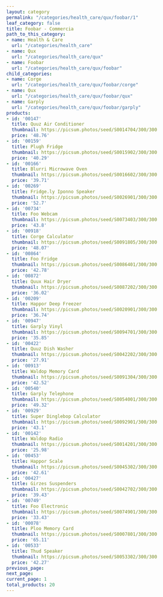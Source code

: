 ```yaml
---
layout: category
permalink: "/categories/health_care/qux/foobar/1"
leaf_category: false
title: Foobar - Commercia
path_to_this_category:
- name: Health & Care
  url: "/categories/health_care"
- name: Qux
  url: "/categories/health_care/qux"
- name: Foobar
  url: "/categories/health_care/qux/foobar"
child_categories:
- name: Corge
  url: "/categories/health_care/qux/foobar/corge"
- name: Qux
  url: "/categories/health_care/qux/foobar/qux"
- name: Garply
  url: "/categories/health_care/qux/foobar/garply"
products:
- id: '00147'
  title: Quuz Air Conditioner
  thumbnail: https://picsum.photos/seed/S0014704/300/300
  price: '48.76'
- id: '00159'
  title: Plugh Fridge
  thumbnail: https://picsum.photos/seed/S0015902/300/300
  price: '40.29'
- id: '00166'
  title: Blurri Microwave Oven
  thumbnail: https://picsum.photos/seed/S0016602/300/300
  price: '39.71'
- id: '00269'
  title: Fridge.ly Iponno Speaker
  thumbnail: https://picsum.photos/seed/S0026901/300/300
  price: '52.7'
- id: '00734'
  title: Foo Webcam
  thumbnail: https://picsum.photos/seed/S0073403/300/300
  price: '43.8'
- id: '00918'
  title: Corge Calculator
  thumbnail: https://picsum.photos/seed/S0091805/300/300
  price: '48.07'
- id: '00864'
  title: Foo Fridge
  thumbnail: https://picsum.photos/seed/S0086401/300/300
  price: '42.78'
- id: '00872'
  title: Quux Hair Dryer
  thumbnail: https://picsum.photos/seed/S0087202/300/300
  price: '36.02'
- id: '00209'
  title: Happor Deep Freezer
  thumbnail: https://picsum.photos/seed/S0020901/300/300
  price: '36.74'
- id: '00947'
  title: Garply Vinyl
  thumbnail: https://picsum.photos/seed/S0094701/300/300
  price: '35.85'
- id: '00422'
  title: Quuz Dish Washer
  thumbnail: https://picsum.photos/seed/S0042202/300/300
  price: '27.91'
- id: '00913'
  title: Waldop Memory Card
  thumbnail: https://picsum.photos/seed/S0091304/300/300
  price: '42.52'
- id: '00540'
  title: Garply Telephone
  thumbnail: https://picsum.photos/seed/S0054001/300/300
  price: '49.32'
- id: '00929'
  title: Super Dinglebop Calculator
  thumbnail: https://picsum.photos/seed/S0092901/300/300
  price: '43.1'
- id: '00142'
  title: Waldop Radio
  thumbnail: https://picsum.photos/seed/S0014201/300/300
  price: '25.98'
- id: '00453'
  title: Happor Scale
  thumbnail: https://picsum.photos/seed/S0045302/300/300
  price: '42.61'
- id: '00427'
  title: Girzes Suspenders
  thumbnail: https://picsum.photos/seed/S0042702/300/300
  price: '39.43'
- id: '00749'
  title: Foo Electronic
  thumbnail: https://picsum.photos/seed/S0074901/300/300
  price: '33.43'
- id: '00078'
  title: Ploo Memory Card
  thumbnail: https://picsum.photos/seed/S0007801/300/300
  price: '65.11'
- id: '00533'
  title: Thud Speaker
  thumbnail: https://picsum.photos/seed/S0053302/300/300
  price: '42.27'
previous_page: 
next_page: 
current_page: 1
total_products: 20
---
```


